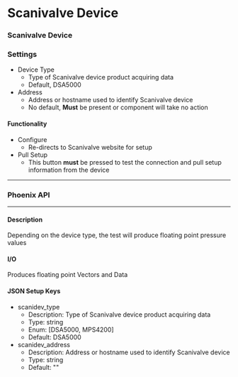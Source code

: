 # Scanivalve Device

### Scanivalve Device

### Settings

* Device Type
  * Type of Scanivalve device product acquiring data
  * Default, DSA5000
* Address
  * Address or hostname used to identify Scanivalve device
  * No default, **Must** be present or component will take no action

#### Functionality

* Configure
  * Re-directs to Scanivalve website for setup
* Pull Setup
  * This button **must** be pressed to test the connection and pull setup information from the device

***

### Phoenix API

***

#### Description

Depending on the device type, the test will produce floating point pressure values

#### I/O

Produces floating point Vectors and Data

#### JSON Setup Keys

* scanidev\_type
  * Description: Type of Scanivalve device product acquiring data
  * Type: string
  * Enum: \[DSA5000, MPS4200]
  * Default: DSA5000
* scanidev\_address
  * Description: Address or hostname used to identify Scanivalve device
  * Type: string
  * Default: ""

